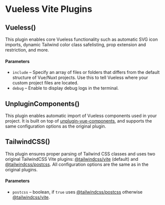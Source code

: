 # Vueless Vite Plugins

## Vueless()

This plugin enables core Vueless functionality such as automatic SVG icon imports, dynamic Tailwind color class safelisting, prop extension and restriction, and more.

#### Parameters

* `include` – Specify an array of files or folders that differs from the default structure of Vue/Nuxt projects. Use this to tell Vueless where your custom project files are located.
* `debug` – Enable to display debug logs in the terminal.

## UnpluginComponents()

This plugin enables automatic import of Vueless components used in your project. It is built on top of  [unplugin-vue-components](https://github.com/unplugin/unplugin-vue-components), and supports the same configuration options as the original plugin.

## TailwindCSS()

This plugin ensures proper parsing of Tailwind CSS classes and uses two original TailwindCSS Vite plugins: [@tailwindcss/vite](https://www.npmjs.com/package/@tailwindcss/vite) (default) and [@tailwindcss/postcss](https://www.npmjs.com/package/@tailwindcss/postcss). All configuration options are the same as in the original plugins.

#### Parameters

* `postcss` – boolean, if `true` uses [@tailwindcss/postcss](https://www.npmjs.com/package/@tailwindcss/postcss) otherwise [@tailwindcss/vite](https://www.npmjs.com/package/@tailwindcss/vite).

